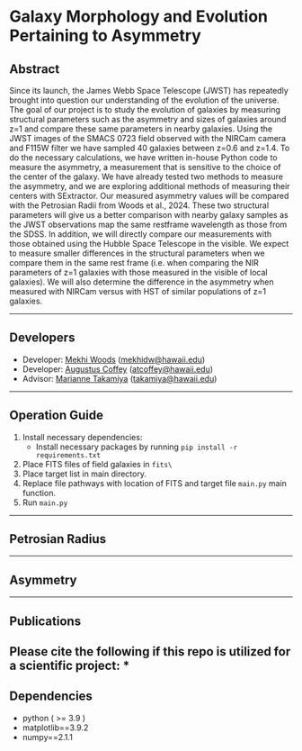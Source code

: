# Galaxy Morphology and Evolution Pertaining to Asymmetry
## Abstract
Since its launch, the James Webb Space Telescope (JWST) has repeatedly brought into question our understanding of 
the evolution of the universe. The goal of our project is to study the evolution of galaxies by measuring structural 
parameters such as the asymmetry and sizes of galaxies around z=1 and compare these same parameters in nearby galaxies. 
Using the JWST images of the SMACS 0723 field observed with the NIRCam camera and F115W filter we have sampled 
40 galaxies between z=0.6 and z=1.4. To do the necessary calculations, we have written in-house Python code to 
measure the asymmetry, a measurement that is sensitive to the choice of the center of the galaxy. We have already 
tested two methods to measure the asymmetry, and we are exploring additional methods of measuring their centers with 
SExtractor. Our measured asymmetry values will be compared with the Petrosian Radii from Woods et al., 2024. 
These two structural parameters will give us a better comparison with nearby galaxy samples as the JWST observations 
map the same restframe wavelength as those from the SDSS. In addition, we will directly compare our measurements with 
those obtained using the Hubble Space Telescope in the visible. We expect to measure smaller differences in the 
structural parameters when we compare them in the same rest frame (i.e. when comparing the NIR parameters of z=1 
galaxies with those measured in the visible of local galaxies). We will also determine the difference in the asymmetry 
when measured with NIRCam versus with HST of similar populations of z=1 galaxies.

--------------------------
## Developers
* Developer: [Mekhi Woods]() (mekhidw@hawaii.edu)
* Developer: [Augustus Coffey]() (atcoffey@hawaii.edu)
* Advisor: [Marianne Takamiya]() (takamiya@hawaii.edu)

--------------------------
## Operation Guide
1. Install necessary dependencies:
   * Install necessary packages by running `pip install -r requirements.txt`
2. Place FITS files of field galaxies in `fits\`
3. Place target list in main directory.
4. Replace file pathways with location of FITS and target file `main.py` main function.
5. Run `main.py`
--------------------------
## Petrosian Radius

--------------------------
## Asymmetry

--------------------------
## Publications
Please cite the following if this repo is utilized for a scientific project:
* 
--------------------------
## Dependencies
* python ( >= 3.9 )
* matplotlib==3.9.2 
* numpy==2.1.1 

